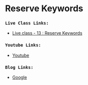 # Reserve Keywords

### `Live Class Links:`
* [Live class - 13 : Reserve Keywords](https://drive.google.com/file/d/1X76ZXNPys2lzeKFSH8vdGMobuf-vTPfX/view?usp=sharing)


### `Youtube Links:`
* [Youtube](www.youtube.com)


### `Blog Links:`
* [Google](www.google.com)



